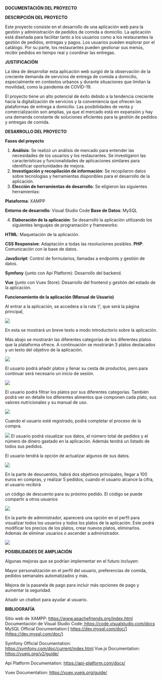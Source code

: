 **DOCUMENTACIÓN DEL PROYECTO**

**DESCRIPCIÓN DEL PROYECTO**

Este proyecto consiste en el desarrollo de una aplicación web para la gestión y administración de pedidos de comida a domicilio. La aplicación está diseñada para facilitar tanto a los usuarios como a los restaurantes la gestión de pedidos, entregas y pagos. Los usuarios pueden explorar por el catálogo. Por su parte, los restaurantes pueden gestionar sus menús, recibir pedidos en tiempo real y coordinar las entregas.

**JUSTIFICACIÓN**

La idea de desarrollar esta aplicación web surgió de la observación de la creciente demanda de servicios de entrega de comida a domicilio, especialmente en contextos urbanos y durante situaciones que limitan la movilidad, como la pandemia de COVID-19.

El proyecto tiene un alto potencial de éxito debido a la tendencia creciente hacia la digitalización de servicios y la conveniencia que ofrecen las plataformas de entrega a domicilio. Las posibilidades de venta y comercialización son amplias, ya que el mercado está en expansión y hay una demanda constante de soluciones eficientes para la gestión de pedidos y entregas de comida.

**DESARROLLO DEL PROYECTO**

**Fases del proyecto**

1. **Análisis**: Se realizó un análisis de mercado para entender las necesidades de los usuarios y los restaurantes. Se investigaron las características y funcionalidades de aplicaciones similares para identificar oportunidades de mejora.
1. **Investigación y recopilación de información**: Se recopilaron datos sobre tecnologías y herramientas disponibles para el desarrollo de la aplicación.
1. **Elección de herramientas de desarrollo**: Se eligieron las siguientes herramientas:

**Plataforma**: XAMPP

**Entorno de desarrollo**: Visual Studio Code **Base de Datos**: MySQL

4. **Elaboración de la aplicación**: Se desarrolló la aplicación utilizando los siguientes lenguajes de programación y frameworks:

**HTML**: Maquetación de la aplicación.

**CSS Responsive**: Adaptación a todas las resoluciones posibles. **PHP**: Comunicación con la base de datos.

**JavaScript**: Control de formularios, llamadas a endpoints y gestión de datos.

**Symfony** (junto con Api Platform): Desarrollo del backend.

**Vue** (junto con Vuex Store): Desarrollo del frontend y gestión del estado de la aplicación.

**Funcionamiento de la aplicación (Manual de Usuario)**

Al entrar a la aplicación, se accedera a la ruta ‘/’, que será la página principal,

![](https://dl.dropboxusercontent.com/scl/fi/f9l4c1vnln1qoinz8kj0p/Aspose.Words.e64a704a-e942-43ad-9d3f-0e973e6ecf2f.001.jpeg?rlkey=sylaqo3aum1kpxh2mo33cbk6c&st=dntjwpab&dl=0)

En esta se mostrará un breve texto a modo introductorio sobre la aplicación.

Más abajo se mostrarán las diferentes categorías de los diferentes platos que la plataforma ofrece. A continuación se mostrarán 3 platos destacados y un texto del objetivo de la aplicación.

![](https://dl.dropboxusercontent.com/scl/fi/yzm4hkncaoz9wzolz6v6x/Aspose.Words.e64a704a-e942-43ad-9d3f-0e973e6ecf2f.002.jpeg?rlkey=5xkvdwhuby45wwyx989fiesdm&st=zn7aru21&dl=0)

El usuario podrá añadir platos y llenar su cesta de productos, pero para continuar será necesario un inicio de sesión.

![](https://dl.dropboxusercontent.com/scl/fi/595thvrbe81fkywk5aetu/Aspose.Words.e64a704a-e942-43ad-9d3f-0e973e6ecf2f.003.jpeg?rlkey=qi7qvrj6ose6cnf1wowhv1c0m&st=exi7zsn2&dl=0)

El usuario podrá filtrar los platos por sus diferentes categorías. También podrá ver en detalle los diferentes alimentos que componen cada plato, sus valores nutricionales y su manual de uso.

![](https://dl.dropboxusercontent.com/scl/fi/5sjxct3um8eoxhyrmvjyz/Aspose.Words.e64a704a-e942-43ad-9d3f-0e973e6ecf2f.004.jpeg?rlkey=ybcjavo15ff3mn8tj3yzwscxg&st=aq5ng1x1&dl=0)

Cuando el usuario esté registrado, podrá completar el proceso de la compra.

![](https://dl.dropboxusercontent.com/scl/fi/hpjcqycu6uso3z0srqgv8/Aspose.Words.e64a704a-e942-43ad-9d3f-0e973e6ecf2f.005.jpeg?rlkey=s2b31sbld5qrst5awnq74k6io&st=y7sefplm&dl=0) El usuario podrá visualizar sus datos, el número total de pedidos y el número de dinero gastado en la aplicación. Además tendrá un listado de todos sus pedidos.

El usuario tendrá la opción de actualizar algunos de sus datos.

![](https://dl.dropboxusercontent.com/scl/fi/qrwi11rwugb0t3mvqyq41/Aspose.Words.e64a704a-e942-43ad-9d3f-0e973e6ecf2f.006.jpeg?rlkey=o48dgkaxnw4ho29qdaqmqhnav&st=0c5s3f2e&dl=0)

En la parte de descuentos, habrá dos objetivos principales, llegar a 100 euros en compras, y realizar 5 pedidos, cuando el usuario alcance la cifra, el usuario recibirá

un código de descuento para su próximo pedido. El código se puede compartir a otros usuarios

![](https://dl.dropboxusercontent.com/scl/fi/uz602slz8sd2gz0uevima/Aspose.Words.e64a704a-e942-43ad-9d3f-0e973e6ecf2f.007.jpeg?rlkey=1sapqbsusjeyrs2dqyk1vslnd&st=52eueczq&dl=0)

En la parte de administrador, aparecerá una opción en el perfil para visualizar todos los usuarios y todos los platos de la aplicación. Este podrá modificar los precios de los platos, crear nuevos platos, eliminarlos. Además de eliminar usuarios o ascender a administrador.

![](https://dl.dropboxusercontent.com/scl/fi/p0ks5c6sxkbolwufv1x3e/Aspose.Words.e64a704a-e942-43ad-9d3f-0e973e6ecf2f.008.jpeg?rlkey=dejsvau2s235yx7c754g6stms&st=c4cffyy1&dl=0)

**POSIBILIDADES DE AMPLIACIÓN**

Algunas mejoras que se podrían implementar en el futuro incluyen:

Mayor personalización en el perfil del usuario, preferencias de comida, pedidos semanales automatizados y más.

Mejora de la pasarela de pago para incluir más opciones de pago y aumentar la seguridad.

Añadir un chatbot para ayudar al usuario.

**BIBLIOGRAFÍA**

Sitio web de XAMPP: https://www.apachefriends.org/index.html Documentación de Visual Studio Code:[ https://code.visualstudio.com/docs ](https://code.visualstudio.com/docs)MySQL Official Documentation:[ https://dev.mysql.com/doc/](https://dev.mysql.com/doc/)

Symfony Official Documentation: https://symfony.com/doc/current/index.html Vue.js Documentation: https://vuejs.org/v2/guide/

Api Platform Documentation: https://api-platform.com/docs/

Vuex Documentation: https://vuex.vuejs.org/guide/
